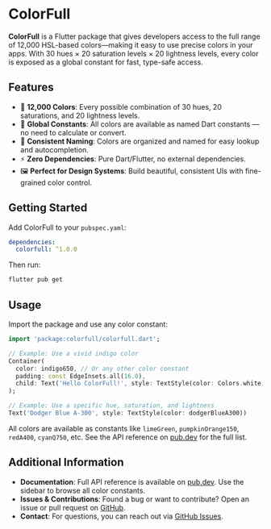 # ColorFull

**ColorFull** is a Flutter package that gives developers access to the full range of 12,000 HSL-based colors—making it easy to use precise colors in your apps. With 30 hues × 20 saturation levels × 20 lightness levels, every color is exposed as a global constant for fast, type-safe access.

## Features

- 🌈 **12,000 Colors**: Every possible combination of 30 hues, 20 saturations, and 20 lightness levels.
- 🔎 **Global Constants**: All colors are available as named Dart constants — no need to calculate or convert.
- 🎨 **Consistent Naming**: Colors are organized and named for easy lookup and autocompletion.
- ⚡ **Zero Dependencies**: Pure Dart/Flutter, no external dependencies.
- 🖼️ **Perfect for Design Systems**: Build beautiful, consistent UIs with fine-grained color control.

## Getting Started

Add ColorFull to your `pubspec.yaml`:

```yaml
dependencies:
  colorfull: ^1.0.0
```

Then run:

```sh
flutter pub get
```

## Usage

Import the package and use any color constant:

```dart
import 'package:colorfull/colorfull.dart';

// Example: Use a vivid indigo color
Container(
  color: indigo650, // Or any other color constant
  padding: const EdgeInsets.all(16.0),
  child: Text('Hello ColorFull!', style: TextStyle(color: Colors.white)),
);

// Example: Use a specific hue, saturation, and lightness
Text('Dodger Blue A-300', style: TextStyle(color: dodgerBlueA300))
```

All colors are available as constants like `limeGreen`, `pumpkinOrange150`, `redA400`, `cyanQ750`, etc. See the API reference on [pub.dev](https://pub.dev/documentation/colorfull/latest) for the full list.

## Additional Information

- **Documentation**: Full API reference is available on [pub.dev](https://pub.dev/documentation/colorfull/latest). Use the sidebar to browse all color constants.
- **Issues & Contributions**: Found a bug or want to contribute? Open an issue or pull request on [GitHub](https://github.com/adifyr/colorfull).
- **Contact**: For questions, you can reach out via [GitHub Issues](https://github.com/adifyr/colorfull/issues).
